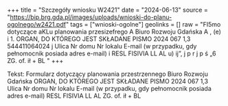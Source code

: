 +++
title = "Szczegóły wniosku W2421"
date = "2024-06-13"
source = "https://bip.brg.gda.pl/images/uploads/wnioski-do-planu-ogolnego/w2421.pdf"
tags = ["wnioski-ogolne"]
geolinks = []
raw = "FI5mo dotyczące aKLu planowania przesizefrego A Biuro Rozwoju Gdańska  A , (e) i 1. ORGAN, DO KTÓREGO JEST SKŁADANE PISMO 2024 067 1,3  544411064024 j Ulica Nr domu Nr lokalu E-mail (w przypadku, gdy pełnomocnik posiada adres e-mail) i RESL FISIVIA LL AL u) ij”, j p r j p ś „6 ZG. of. ił + BL "
+++

Tekst: Formularz dotyczący planowania przestrzennego
Biuro Rozwoju Gdańska
ORGAN, DO KTÓREGO JEST SKŁADANE PISMO 2024 067 1,3
Ulica Nr domu Nr lokalu
E-mail (w przypadku, gdy pełnomocnik posiada adres e-mail)
RESL FISIVIA
LL AL
ZG. of. ił + BL


